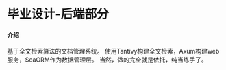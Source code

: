 # 毕业设计-后端部分

#### 介绍
基于全文检索算法的文档管理系统。
使用Tantivy构建全文检索，Axum构建web服务，SeaORM作为数据管理层。
当然，做的完全就是依托，纯当练手了。


